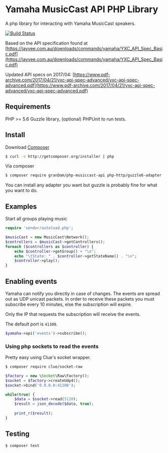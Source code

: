 # Yamaha MusicCast API PHP Library

A php library for interacting with Yamaha MusicCast speakers.

[![Build Status](https://travis-ci.org/grandDam/php-musiccast-api.svg?branch=master)](https://travis-ci.org/grandDam/php-musiccast-api)

Based on the API specification found at [https://jayvee.com.au/downloads/commands/yamaha/YXC_API_Spec_Basic.pdf](https://jayvee.com.au/downloads/commands/yamaha/YXC_API_Spec_Basic.pdf)

Updated API specs on 2017/04:
[https://www.pdf-archive.com/2017/04/21/yxc-api-spec-advanced/yxc-api-spec-advanced.pdf](https://www.pdf-archive.com/2017/04/21/yxc-api-spec-advanced/yxc-api-spec-advanced.pdf)

## Requirements

PHP >= 5.6
Guzzle library,
(optional) PHPUnit to run tests.

## Install

Download [Composer](https://getcomposer.org/)
```bash
$ curl -s http://getcomposer.org/installer | php
```

Via composer
```bash
$ composer require granDam/php-musiccast-api php-http/guzzle6-adapter
```

You can install any adapter you want but guzzle is probably fine for what you want to do.

## Examples
Start all groups playing music

```php
require 'vendor/autoload.php';

$musicCast = new MusicCast\Network();
$controllers = $musicCast->getControllers();
foreach ($controllers as $controller) {
    echo $controller->getGroup() + "\n";
    echo "\tState: " . $controller->getStateName() . "\n";
    $controller->play();
}
```

## Enabling events

Yamaha can notify you directly in case of changes. The events are spread out as UDP unicast packets.
In order to receive these packets you must subscribe every 10 minutes, else the subscription will expire.

Only the IP that requests the subscription will receive the events.

The default port is `41100`.

```php
$yamaha->api('events')->subscribe();
```

### Using php sockets to read the events

Pretty easy using Clue's socket wrapper.

```bash
$ composer require clue/socket-raw
```

```php
$factory = new \Socket\Raw\Factory();
$socket = $factory->createUdp4();
$socket->bind('0.0.0.0:41100');

while(true) {
    $data = $socket->read(5120);
    $result = json_decode($data, true);
    
    print_r($result);
}
```


## Testing

``` bash
$ composer test
```






